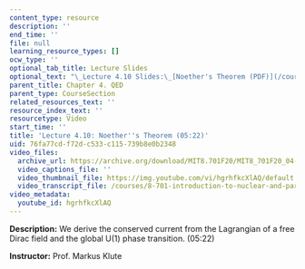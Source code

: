 ```yaml
---
content_type: resource
description: ''
end_time: ''
file: null
learning_resource_types: []
ocw_type: ''
optional_tab_title: Lecture Slides
optional_text: "\_Lecture 4.10 Slides:\_[Noether's Theorem (PDF)](/courses/8-701-introduction-to-nuclear-and-particle-physics-fall-2020/resources/mit8_701f20_lec4-10)"
parent_title: Chapter 4. QED
parent_type: CourseSection
related_resources_text: ''
resource_index_text: ''
resourcetype: Video
start_time: ''
title: 'Lecture 4.10: Noether''s Theorem (05:22)'
uid: 76fa77cd-f72d-c533-c115-739b8e0b2348
video_files:
  archive_url: https://archive.org/download/MIT8.701F20/MIT8_701F20_04-10_noether_300k.mp4
  video_captions_file: ''
  video_thumbnail_file: https://img.youtube.com/vi/hgrhfkcXlAQ/default.jpg
  video_transcript_file: /courses/8-701-introduction-to-nuclear-and-particle-physics-fall-2020/69a89359d42f16fdc9c716ce16fc48d7_hgrhfkcXlAQ.pdf
video_metadata:
  youtube_id: hgrhfkcXlAQ
---
```


**Description:** We derive the conserved current from the Lagrangian of a free Dirac field and the global U(1) phase transition. (05:22)

**Instructor:** Prof. Markus Klute

